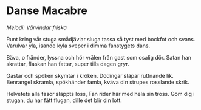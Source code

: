 # Danse Macabre
*Melodi: Vårvindar friska*

Runt kring vår stuga smådjävlar sluga
tassa så tyst med bockfot och svans.
Varulvar yla, isande kyla
sveper i dimma fanstygets dans.

Bäva, o fränder, lyssna och hör
vrålen från gast som osalig dör.
Satan han skrattar, flaskan han fattar,
super tills dagen gryr.

Gastar och spöken skymtar i kröken.
Dödingar släpar ruttnande lik.
Benrangel skramla, spökhänder famla,
kväva din strupes rosslande skrik.

Helvetets alla fasor släppts loss,
Fan rider här med hela sin tross.
Göm dig i stugan, du har fått flugan,
dille det blir din lott.
